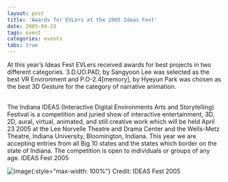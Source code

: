 ```yaml
---
layout: post
title: 'Awards for EVLers at the 2005 Ideas Fest'
date: 2005-04-23
tags: event
categories: events
tabs: true
---
```


At this year&rsquo;s Ideas Fest EVLers received awards for best projects in two different categories. 3.D.UO.PAD, by Sangyoon Lee was selected as the best VR Environment and P.O-2.4[memory], by Hyeyun Park was chosen as the best 3D Gesture for the category of narrative animation.<br><br>

The Indiana IDEAS (Interactive Digital Environments Arts and Storytelling) Festival is a competition and juried show of interactive entertainment, 3D, 2D, aural, virtual, animated, and still creative work which will be held April 23 2005 at the Lee Norvelle Theatre and Drama Center and the Wells-Metz Theatre, Indiana University, Bloomington, Indiana. This year we are accepting entries from all Big 10 states and the states which border on the state of Indiana. The competition is open to individuals or groups of any age.
IDEAS  Fest 2005

![image](https://www.evl.uic.edu/output/originals/ideas_2005.jpg-srcw.jpg){:style="max-width: 100%"}
Credit: IDEAS Fest 2005

